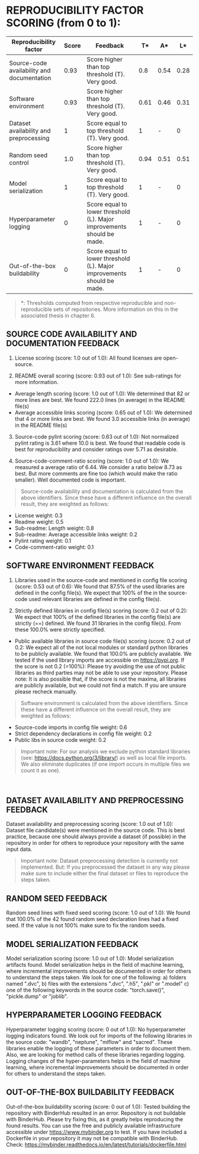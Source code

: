 # REPRODUCIBILITY FACTOR SCORING (from 0 to 1): 

| Reproducibility factor | Score | Feedback | T* | A* | L* |
| ----------- | ----------- | ----------- | ----------- | ----------- | ----------- |
| Source-code availability and documentation |  0.93  |  Score higher than top threshold (T). Very good.  |  0.8  |  0.54  |  0.28 |
| Software environment |  0.93  |  Score higher than top threshold (T). Very good.  |  0.61  |  0.46  |  0.31 |
| Dataset availability and preprocessing |  1  |  Score equal to top threshold (T). Very good.  |  1  |  -  |  0 |
| Random seed control |  1.0  |  Score higher than top threshold (T). Very good.  |  0.94  |  0.51  |  0.51 |
| Model serialization |  1  |  Score equal to top threshold (T). Very good.  |  1  |  -  |  0 |
| Hyperparameter logging |  0  |  Score equal to lower threshold (L). Major improvements should be made.  |  1  |  -  |  0 |
| Out-of-the-box buildability |  0  |  Score equal to lower threshold (L). Major improvements should be made.  |  1  |  -  |  0 |

> *: Thresholds computed from respective reproducible and non-reproducible sets of repositories. More information on this in the associated thesis in chapter 6.

## SOURCE CODE AVAILABILITY AND DOCUMENTATION FEEDBACK

1. License scoring (score: 1.0 out of 1.0): All found licenses are open-source.

2. README overall scoring (score: 0.93 out of 1.0): See sub-ratings for more information.

- Average length scoring (score: 1.0 out of 1.0): We determined that 82 or more lines are best. We found 222.0 lines (in average) in the README file(s)
- Average accessible links scoring (score: 0.65 out of 1.0): We determined that 4 or more links are best. We found 3.0 accessible links (in average) in the README file(s)
3. Source-code pylint scoring (score: 0.63 out of 1.0): Not normalized pylint rating is 3.61 where 10.0 is best. We found that readable code is best for reproducibility and consider ratings over 5.71 as desirable.

4. Source-code-comment-ratio scoring (score: 1.0 out of 1.0): We measured a average ratio of 6.44. We consider a ratio below 8.73 as best. But more comments are fine too (which would make the ratio smaller). Well documented code is important.

> Source-code availability and documentation is calculated from the above identifiers. Since these have a different influence on the overall result, they are weighted as follows:

- License weight: 0.3
- Readme weight: 0.5
- Sub-readme: Length weight: 0.8
- Sub-readme: Average accessible links weight: 0.2
- Pylint rating weight: 0.1
- Code-comment-ratio weight: 0.1


## SOFTWARE ENVIRONMENT FEEDBACK

1. Libraries used in the source-code and mentioned in config file scoring (score: 0.53 out of 0.6): We found that 87.5% of the used libraries are defined in the config file(s). We expect that 100% of the in the source-code used relevant libraries are defined in the config file(s).

2. Strictly defined libraries in config file(s) scoring (score: 0.2 out of 0.2): We expect that 100% of the defined libraries in the config file(s) are strictly (==) defined. We found 31 libraries in the config file(s). From these 100.0% were strictly specified.

- Public available libraries in source code file(s) scoring (score: 0.2 out of 0.2: We expect all of the not local modules or standard python libraries to be publicly available. We found that 100.0% are publicly available. We tested if the used library imports are accessible on https://pypi.org. If the score is not 0.2 (=100%): Please try avoiding the use of not public libraries as third parties may not be able to use your repository. Please note: It is also possible that, if the score is not the maxima, all libraries are publicly available, but we could not find a match. If you are unsure please recheck manually.

> Software environment is calculated from the above identifiers. Since these have a different influence on the overall result, they are weighted as follows:

- Source-code imports in config file weight: 0.6
- Strict dependency declarations in config file weight: 0.2
- Public libs in source code weight: 0.2

> Important note: For our analysis we exclude python standard libraries (see: https://docs.python.org/3/library/) as well as local file imports. We also eliminate duplicates (if one import occurs in multiple files we count it as one).
<div style="page-break-after: always; visibility: hidden"> \pagebreak </div>

## DATASET AVAILABILITY AND PREPROCESSING FEEDBACK

Dataset availability and preprocessing scoring (score: 1.0 out of 1.0): Dataset file candidate(s) were mentioned in the source code. This is best practice, because one should always provide a dataset (if possible) in the repository in order for others to reproduce your repository with the same input data.

> Important note: Dataset preprocessing detection is currently not implemented. But: If you preprocessed the dataset in any way please make sure to include either the final dataset or files to reproduce the steps taken.


## RANDOM SEED FEEDBACK

Random seed lines with fixed seed scoring (score: 1.0 out of 1.0): We found that 100.0% of the 42 found random seed declaration lines had a fixed seed. If the value is not 100% make sure to fix the random seeds.


## MODEL SERIALIZATION FEEDBACK

Model serialization scoring (score: 1.0 out of 1.0): Model serialization artifacts found. Model serialization helps in the field of machine learning, where incremental improvements should be documented in order for others to understand the steps taken. We look for one of the following: a) folders named ".dvc", b) files with the extensions ".dvc", ".h5", ".pkl" or ".model" c) one of the following keywords in the source code: "torch.save()", "pickle.dump" or "joblib".


## HYPERPARAMETER LOGGING FEEDBACK

Hyperparameter logging scoring (score: 0 out of 1.0): No hyperparameter logging indicators found. We look out for imports of the following libraries in the source code: "wandb", "neptune", "mlflow" and "sacred". These libraries enable the logging of these parameters in order to document them. Also, we are looking for method calls of these libraries regarding logging. Logging changes of the hyper-parameters helps in the field of machine learning, where incremental improvements should be documented in order for others to understand the steps taken.


## OUT-OF-THE-BOX BUILDABILITY FEEDBACK

Out-of-the-box buildability scoring (score: 0 out of 1.0): Tested building the repository with BinderHub resulted in an error. Repository is not buildable with BinderHub. Please try fixing this, as it greatly helps reproducing the found results. You can use the free and publicly available infrastructure accessible under https://www.mybinder.org to test. If you have included a Dockerfile in your repository it may not be compatible with BinderHub. Check: https://mybinder.readthedocs.io/en/latest/tutorials/dockerfile.html
